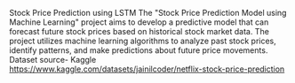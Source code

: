 Stock Price Prediction using LSTM
The "Stock Price Prediction Model using Machine Learning" project aims to develop a predictive model that can forecast future stock prices based on historical stock market data. The project utilizes machine learning algorithms to analyze past stock prices, identify patterns, and make predictions about future price movements.
Dataset source- Kaggle
https://www.kaggle.com/datasets/jainilcoder/netflix-stock-price-prediction
